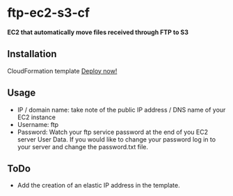 # ftp-ec2-s3-cf

**EC2 that automatically move files received through FTP to S3** 


## Installation

CloudFormation template [Deploy now!](https://console.aws.amazon.com/cloudformation/home?region=us-east-1#/stacks/create/template?&templateURL=https://raw.githubusercontent.com/jasango/ftp-ec2-s3-cf/main/code/template.json)

## Usage

* IP / domain name: take note of the public IP address / DNS name of your EC2 instance
* Username: ftp
* Password: Watch your ftp service password at the end of you EC2 server User Data. If you would like to change your password log in to your server and change the password.txt file.


## ToDo

* Add the creation of an elastic IP address in the template.

